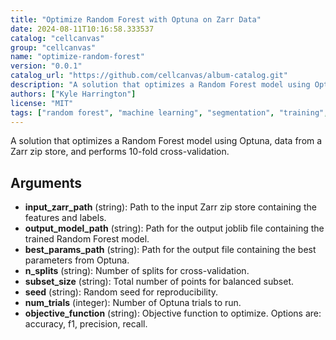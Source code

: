 ```yaml
---
title: "Optimize Random Forest with Optuna on Zarr Data"
date: 2024-08-11T10:16:58.333537
catalog: "cellcanvas"
group: "cellcanvas"
name: "optimize-random-forest"
version: "0.0.1"
catalog_url: "https://github.com/cellcanvas/album-catalog.git"
description: "A solution that optimizes a Random Forest model using Optuna, data from a Zarr zip store, and performs 10-fold cross-validation."
authors: ["Kyle Harrington"]
license: "MIT"
tags: ["random forest", "machine learning", "segmentation", "training", "cross-validation", "optuna"]
---
```


A solution that optimizes a Random Forest model using Optuna, data from a Zarr zip store, and performs 10-fold cross-validation.

## Arguments

- **input_zarr_path** (string): Path to the input Zarr zip store containing the features and labels.
- **output_model_path** (string): Path for the output joblib file containing the trained Random Forest model.
- **best_params_path** (string): Path for the output file containing the best parameters from Optuna.
- **n_splits** (string): Number of splits for cross-validation.
- **subset_size** (string): Total number of points for balanced subset.
- **seed** (string): Random seed for reproducibility.
- **num_trials** (integer): Number of Optuna trials to run.
- **objective_function** (string): Objective function to optimize. Options are: accuracy, f1, precision, recall.

